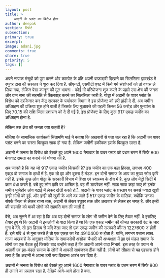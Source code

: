```yaml
---
layout: post
title: >
    अदानी के प्लांट का विरोध होगा
author: deepak
section: रिपोर्ट
subsection:
primary: true
excerpt:
image: adani.jpg
comments: true
share: true
priority: 5
tags: []
---
```


अपने नापाक मंसूबों को पूरा करने और कारपेट के प्रति अपनी वाफादारी दिखाने का सिलसिला झारखंड में रघुवर दास की सरकार ने शुरु कर दिया है. सीएनटी, एसपीटी एक्ट में किये गये संशोधनों को तो वापस ले लिया गया, लेकिन पेसा कानून की मूल भावना - कोई भी परियोजना शुरु करने के पहले उस क्षेत्र की जनता और ग्राम सभा की सहमति से खिलवाड़ करने का सिलसिला जारी है. गोड्डा में अदानी के पावर प्लांट के विरोध को दरकिनार कर केंद्र सरकार के पर्यावरण विभाग ने इस प्रोजेक्ट को हरी झंडी दे दी. अब जमीन अधिग्रहण की प्रक्रिया शुरु होने वाली है जिसके लिए मुआवजे की पहली किस्त 56 करोड़ और पुनर्वास के लिए 70.15 की राशि जिला प्रशासन को दे दी गई है. इस प्रोजेक्ट के लिए कुल 917 एकड़ जमीन का अधिग्रहण होना है.

लेकिन उस क्षेत्र की जनता क्या कहती है?

मोतिया के सामाजिक कार्यकर्ता चिंतामणि भाई ने बताया कि अखबारों से पता चल रहा है कि अदानी का पावर प्लांट बनने का रास्ता बिल्कुल साफ हो गया है. लेकिन जमीनी हकीकत इसके बिल्कुल उल्टा है.

अदानी ने जनता के विरोध को देखते हुए अपने 1600 मेगावाट के पावर प्लांट को प्रथम चरण में सिर्फ 800 मेगावाट क्षमता का बनाने की घोषणा की है.

अब जानते है कि यह जो 917 एकड़ जमीन किसकी है? इस जमीन का एक बड़ा हिस्सा, लगभग 400 एकड़ दो समाज के हाथों में है. एक तो झा और दूसरा है मंडल. इन दोनों समाज के आय का मुख्य स्रोत कृषि नहीं है. इनके कुछ लोग गोड्डा के सरकारी विभाग में शिक्षा एवं स्वास्थ्य के क्षेत्र में है. कुछ लोग मेट्रो सिटी में काम धंधा करते है. बचे हुए लोग कृषि पर आश्रित है. वह भी डायरेक्ट नहीं. साफ साफ कहां जाए तो इनके जमीन भूमिहीन लोग बटाई में लेकर खेती करते हंै. अदानी के पावर प्लांट के प्रस्ताव पर सबसे ज्यादा खुशी इन्ही लोगों को हुई. और इन्ही की खुशी के आगे दब जाते हैं 517 एकड़ जमीन के मालिक. क्योंकि उनका संपर्क जिला से लेकर राज्य तक, अदानी से लेकर रघुवर तक और अखबार से लेकर हर जगह है. और इन्ही की सहमति को बाकी लोगों की सहमति मान ली जाती है.

वैसे, अब सुनने में आ रहा है कि अब यह दोनों समाज के लोग भी जमीन देने के लिए तैयार नहीं. वे इसलिए तैयार हुए थे कि अदानी ने इनलोगों से वादा किया है था कि एक एकड़ जमीन की कीमत सरकारी रेट के चार गुना वे देंगे. तो इस हिसाब से यदि देखा जाए तो एक एकड़ जमीन की सरकारी कीमत 1227600 रु होती है. इसे यदि 4 से गुना करते है तो एक एकड़ का रेट 4910400 रु होता है. यानि, लगभग पचास लाख. ताजा अखबारों के अनुसार मोतिया के समाजसेवी अशोक चैधारी की अध्यक्षता में झा एवं मंडल समाज के लोगों का एक बैठक हुई जिसके बाद उन्होंने कहा है कि अदानी अपने वादा निभाये. इस तरह के वयान से अडानी एवं झा-मंडल समाज के लोगों में आपसी सामंजस्य ठीक नहीं है. लोगों को तीव्रता से यह एहसास होने लगा है कि अदानी ने अपना ठगी रूप दिखाना आरंभ कर दिया है.

अदानी ने जनता के विरोध को देखते हुए अपने 1600 मेगावाट के पावर प्लांट के प्रथम चरण में सिर्फ 800 ही लगाने का प्रस्ताव रखा है. देखिये आगे-आगे होता है क्या.